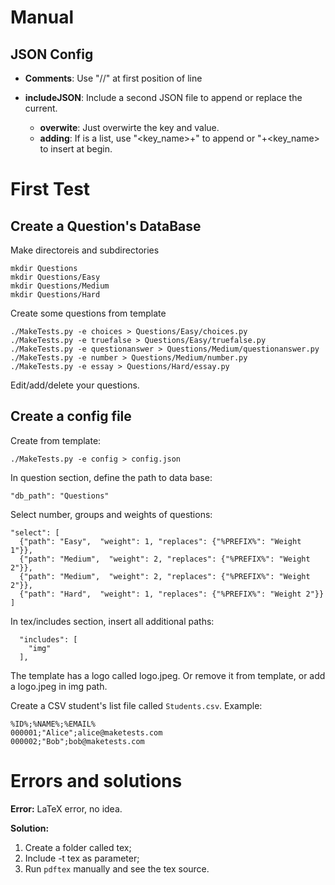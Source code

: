 # Manual

## JSON Config

* **Comments**: Use "//" at first position of line

* **includeJSON**:  Include a second JSON file to append or replace the current.
  * **overwite**: Just overwirte the key and value.
  * **adding**: If is a list, use "<key_name>+" to append or "+<key_name> to insert at begin.

# First Test

## Create a Question's DataBase

Make directoreis and subdirectories

```
mkdir Questions
mkdir Questions/Easy
mkdir Questions/Medium
mkdir Questions/Hard
```

Create some questions from template

```
./MakeTests.py -e choices > Questions/Easy/choices.py
./MakeTests.py -e truefalse > Questions/Easy/truefalse.py
./MakeTests.py -e questionanswer > Questions/Medium/questionanswer.py
./MakeTests.py -e number > Questions/Medium/number.py
./MakeTests.py -e essay > Questions/Hard/essay.py
```

Edit/add/delete your questions.

## Create a config file

Create from template:

```
./MakeTests.py -e config > config.json
```

In question section, define the path to data base:

```
"db_path": "Questions"
```

Select number, groups and weights of questions:

```
"select": [
  {"path": "Easy",  "weight": 1, "replaces": {"%PREFIX%": "Weight 1"}},
  {"path": "Medium",  "weight": 2, "replaces": {"%PREFIX%": "Weight 2"}},
  {"path": "Medium",  "weight": 2, "replaces": {"%PREFIX%": "Weight 2"}},
  {"path": "Hard",  "weight": 1, "replaces": {"%PREFIX%": "Weight 2"}}
]
```

In tex/includes section, insert all additional paths:

```
  "includes": [
    "img"
  ],
```

The template has a logo called logo.jpeg.
Or remove it from template, or add a logo.jpeg in img path.

Create a CSV student's list file called `Students.csv`. Example:

```
%ID%;%NAME%;%EMAIL%
000001;"Alice";alice@maketests.com
000002;"Bob";bob@maketests.com
```

# Errors and solutions

**Error:** LaTeX error, no idea.

**Solution:**
1. Create a folder called tex;
1. Include -t tex as parameter;
1. Run `pdftex` manually and see the tex source.
